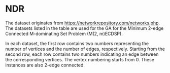 # NDR
The dataset originates from https://networkrepository.com/networks.php. The datasets listed in the table are used for the GA for the Minimum 2-edge Connected M-dominating Set Problem (M(2, m)ECDSP).

In each dataset, the first row contains two numbers representing the number of vertices and the number of edges, respectively. Starting from the second row, each row contains two numbers indicating an edge between the corresponding vertices. The vertex numbering starts from 0. These instances are also 2-edge connected.


